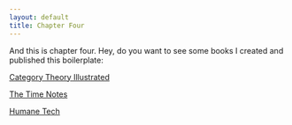 ```yaml
---
layout: default
title: Chapter Four
---
```


And this is chapter four. Hey, do you want to see some books I created and published this boilerplate:

<!--more-->

[Category Theory Illustrated](https://boris-marinov.github.io/category-theory-illustrated)

[The Time Notes](https://boris-marinov.github.io/time)

[Humane Tech](https://boris-marinov.github.io/humane-tech)

